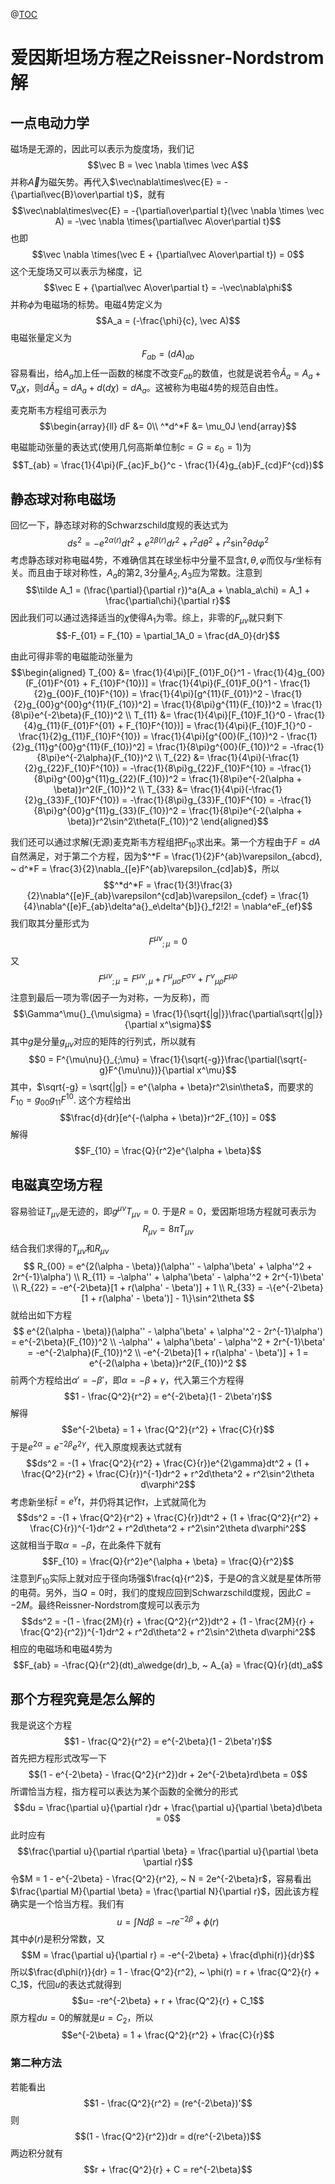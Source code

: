 @[TOC](爱因斯坦场方程之Reissner-Nordstrom解)

# 爱因斯坦场方程之Reissner-Nordstrom解

## 一点电动力学
磁场是无源的，因此可以表示为旋度场，我们记
$$\vec B = \vec \nabla \times \vec A$$
并称$\vec A$为磁矢势。再代入$\vec\nabla\times\vec{E} = -{\partial\vec{B}\over\partial t}$，就有
$$\vec\nabla\times\vec{E} = -{\partial\over\partial t}(\vec \nabla \times \vec A) = -\vec \nabla \times{\partial\vec A\over\partial t}$$
也即
$$\vec \nabla \times(\vec E + {\partial\vec A\over\partial t}) = 0$$
这个无旋场又可以表示为梯度，记
$$\vec E + {\partial\vec A\over\partial t} = -\vec\nabla\phi$$
并称$\phi$为电磁场的标势。电磁4势定义为
$$A_a = (-\frac{\phi}{c}, \vec A)$$
电磁张量定义为
$$F_{ab} = (dA)_{ab}$$
容易看出，给$A_a$加上任一函数的梯度不改变$F_{ab}$的数值，也就是说若令$\tilde A_a = A_a + \nabla_a\chi$，则$d\tilde A_a = dA_a + d(d\chi) = dA_a$。这被称为电磁4势的规范自由性。

麦克斯韦方程组可表示为
$$\begin{array}{ll}
dF &= 0\\
^*d^*F &= \mu_0J
\end{array}$$

电磁能动张量的表达式(使用几何高斯单位制$c = G = \varepsilon_0 = 1$)为
$$T_{ab} = \frac{1}{4\pi}(F_{ac}F_b{}^c - \frac{1}{4}g_{ab}F_{cd}F^{cd})$$

## 静态球对称电磁场
回忆一下，静态球对称的Schwarzschild度规的表达式为
$$ds^2 = -e^{2\alpha(r)}dt^2 + e^{2\beta(r)}dr^2 + r^2d\theta^2 + r^2\sin^2\theta d\varphi^2$$
考虑静态球对称电磁4势，不难确信其在球坐标中分量不显含$t, \theta, \varphi$而仅与$r$坐标有关。而且由于球对称性，$A_a$的第$2, 3$分量$A_2, A_3$应为常数。注意到
$$\tilde A_1 = (\frac{\partial}{\partial r})^a(A_a + \nabla_a\chi) = A_1 + \frac{\partial\chi}{\partial r}$$
因此我们可以通过选择适当的$\chi$使得$A_1$为零。综上，非零的$F_{\mu\nu}$就只剩下
$$-F_{01} = F_{10} = \partial_1A_0 = \frac{dA_0}{dr}$$

由此可得非零的电磁能动张量为
$$\begin{aligned}
T_{00} &= \frac{1}{4\pi}[F_{01}F_0{}^1 - \frac{1}{4}g_{00}(F_{01}F^{01} + F_{10}F^{10})] = \frac{1}{4\pi}(F_{01}F_0{}^1 - \frac{1}{2}g_{00}F_{10}F^{10}) = \frac{1}{4\pi}[g^{11}(F_{01})^2 - \frac{1}{2}g_{00}g^{00}g^{11}(F_{10})^2] = \frac{1}{8\pi}g^{11}(F_{10})^2 = \frac{1}{8\pi}e^{-2\beta}(F_{10})^2 \\
T_{11} &= \frac{1}{4\pi}[F_{10}F_1{}^0 - \frac{1}{4}g_{11}(F_{01}F^{01} + F_{10}F^{10})] = \frac{1}{4\pi}(F_{10}F_1{}^0 - \frac{1}{2}g_{11}F_{10}F^{10}) = \frac{1}{4\pi}[g^{00}(F_{10})^2 - \frac{1}{2}g_{11}g^{00}g^{11}(F_{10})^2] = \frac{1}{8\pi}g^{00}(F_{10})^2 = -\frac{1}{8\pi}e^{-2\alpha}(F_{10})^2 \\
T_{22} &= \frac{1}{4\pi}(-\frac{1}{2}g_{22}F_{10}F^{10}) = -\frac{1}{8\pi}g_{22}F_{10}F^{10} = -\frac{1}{8\pi}g^{00}g^{11}g_{22}(F_{10})^2 = \frac{1}{8\pi}e^{-2(\alpha + \beta)}r^2(F_{10})^2 \\
T_{33} &= \frac{1}{4\pi}(-\frac{1}{2}g_{33}F_{10}F^{10}) = -\frac{1}{8\pi}g_{33}F_{10}F^{10} = -\frac{1}{8\pi}g^{00}g^{11}g_{33}(F_{10})^2 = \frac{1}{8\pi}e^{-2(\alpha + \beta)}r^2\sin^2\theta(F_{10})^2
\end{aligned}$$

我们还可以通过求解(无源)麦克斯韦方程组把$F_{10}$求出来。第一个方程由于$F = dA$自然满足，对于第二个方程，因为$^*F = \frac{1}{2}F^{ab}\varepsilon_{abcd}, ~ d^*F = \frac{3}{2}\nabla_{[e}F^{ab}\varepsilon_{cd]ab}$，所以
$$^*d^*F = \frac{1}{3!}\frac{3}{2}\nabla^{[e}F_{ab}\varepsilon^{cd]ab}\varepsilon_{cdef} = \frac{1}{4}\nabla^{[e}F_{ab}\delta^a{}_e\delta^{b]}{}_f2!2! = \nabla^eF_{ef}$$
我们取其分量形式为
$$F^{\mu\nu}{}_{;\mu} = 0$$
又
$$F^{\mu\nu}{}_{;\mu} = F^{\mu\nu}{}_{,\mu} + \Gamma^\mu{}_{\mu\sigma}F^{\sigma\nu} + \Gamma^\nu{}_{\mu\rho}F^{\mu\rho}$$
注意到最后一项为零(因子一为对称，一为反称)，而
$$\Gamma^\mu{}_{\mu\sigma} = \frac{1}{\sqrt{|g|}}\frac{\partial\sqrt{|g|}}{\partial x^\sigma}$$
其中$g$是分量$g_{\mu\nu}$对应的矩阵的行列式，所以就有
$$0 = F^{\mu\nu}{}_{;\mu} =  \frac{1}{\sqrt{-g}}\frac{\partial(\sqrt{-g}F^{\mu\nu})}{\partial x^\mu}$$
其中，$\sqrt{-g} = \sqrt{|g|} = e^{\alpha + \beta}r^2\sin\theta$，而要求的$F_{10} = g_{00}g_{11}F^{10}$. 这个方程给出
$$\frac{d}{dr}[e^{-(\alpha + \beta)}r^2F_{10}] = 0$$
解得
$$F_{10} = \frac{Q}{r^2}e^{\alpha + \beta}$$

## 电磁真空场方程
容易验证$T_{\mu\nu}$是无迹的，即$g^{\mu\nu}T_{\mu\nu} = 0$. 于是$R = 0$，爱因斯坦场方程就可表示为
$$R_{\mu\nu} = 8\pi T_{\mu\nu}$$
结合我们求得的$T_{\mu\nu}$和$R_{\mu\nu}$
$$
R_{00} = e^{2(\alpha - \beta)}(\alpha'' - \alpha'\beta' + \alpha'^2 + 2r^{-1}\alpha') \\
R_{11} = -\alpha'' + \alpha'\beta' - \alpha'^2 + 2r^{-1}\beta' \\
R_{22} = -e^{-2\beta}[1 + r(\alpha' - \beta')] + 1 \\
R_{33} = -\{e^{-2\beta}[1 + r(\alpha' - \beta')] - 1\}\sin^2\theta
$$
就给出如下方程
$$
e^{2(\alpha - \beta)}(\alpha'' - \alpha'\beta' + \alpha'^2 - 2r^{-1}\alpha') = e^{-2\beta}(F_{10})^2 \\
-\alpha'' + \alpha'\beta' - \alpha'^2 + 2r^{-1}\beta' = -e^{-2\alpha}(F_{10})^2 \\
-e^{-2\beta}[1 + r(\alpha' - \beta')] + 1 = e^{-2(\alpha + \beta)}r^2(F_{10})^2
$$
前两个方程给出$\alpha' = -\beta'$，即$\alpha = -\beta + \gamma$，代入第三个方程得
$$1 - \frac{Q^2}{r^2} = e^{-2\beta}(1 - 2\beta'r)$$
解得
$$e^{-2\beta} = 1 + \frac{Q^2}{r^2} + \frac{C}{r}$$
于是$e^{2\alpha} = e^{-2\beta}e^{2\gamma}$，代入原度规表达式就有
$$ds^2 = -(1 + \frac{Q^2}{r^2} + \frac{C}{r})e^{2\gamma}dt^2 + (1 + \frac{Q^2}{r^2} + \frac{C}{r})^{-1}dr^2 + r^2d\theta^2 + r^2\sin^2\theta d\varphi^2$$
考虑新坐标$\hat t = e^\gamma t$，并仍将其记作$t$，上式就简化为
$$ds^2 = -(1 + \frac{Q^2}{r^2} + \frac{C}{r})dt^2 + (1 + \frac{Q^2}{r^2} + \frac{C}{r})^{-1}dr^2 + r^2d\theta^2 + r^2\sin^2\theta d\varphi^2$$
这就相当于取$\alpha = -\beta$，在此条件下就有
$$F_{10} = \frac{Q}{r^2}e^{\alpha + \beta} = \frac{Q}{r^2}$$
注意到$F_{10}$实际上就对应于径向场强$\frac{q}{r^2}$，于是$Q$的含义就是星体所带的电荷。另外，当$Q = 0$时，我们的度规应回到Schwarzschild度规，因此$C = -2M$。最终Reissner-Nordstrom度规可以表示为
$$ds^2 = -(1 - \frac{2M}{r} + \frac{Q^2}{r^2})dt^2 + (1 - \frac{2M}{r} + \frac{Q^2}{r^2})^{-1}dr^2 + r^2d\theta^2 + r^2\sin^2\theta d\varphi^2$$
相应的电磁场和电磁4势为
$$F_{ab} = -\frac{Q}{r^2}(dt)_a\wedge(dr)_b, ~ A_{a} = \frac{Q}{r}(dt)_a$$

## 那个方程究竟是怎么解的
我是说这个方程
$$1 - \frac{Q^2}{r^2} = e^{-2\beta}(1 - 2\beta'r)$$
首先把方程形式改写一下
$$(1 - e^{-2\beta} - \frac{Q^2}{r^2})dr + 2e^{-2\beta}rd\beta = 0$$
所谓恰当方程，指方程可以表达为某个函数的全微分的形式
$$du = \frac{\partial u}{\partial r}dr + \frac{\partial u}{\partial \beta}d\beta = 0$$
此时应有
$$\frac{\partial u}{\partial r\partial \beta} = \frac{\partial u}{\partial \beta \partial r}$$
令$M = 1 - e^{-2\beta} - \frac{Q^2}{r^2}, ~ N = 2e^{-2\beta}r$，容易看出$\frac{\partial M}{\partial \beta} = \frac{\partial N}{\partial r}$，因此该方程确实是一个恰当方程。我们有
$$u = \int Nd\beta = -re^{-2\beta}  + \phi(r)$$
其中$\phi(r)$是积分常数，又
$$M = \frac{\partial u}{\partial r} = -e^{-2\beta} + \frac{d\phi(r)}{dr}$$
所以$\frac{d\phi(r)}{dr} = 1 - \frac{Q^2}{r^2}, ~ \phi(r) = r + \frac{Q^2}{r} + C_1$，代回$u$的表达式就得到
$$u= -re^{-2\beta} + r + \frac{Q^2}{r} + C_1$$
原方程$du = 0$的解就是$u = C_2$，所以
$$e^{-2\beta} = 1 + \frac{Q^2}{r^2} + \frac{C}{r}$$

### 第二种方法
若能看出
$$1 - \frac{Q^2}{r^2} = (re^{-2\beta})'$$
则
$$(1 - \frac{Q^2}{r^2})dr = d(re^{-2\beta})$$
两边积分就有
$$r + \frac{Q^2}{r} + C = re^{-2\beta}$$
